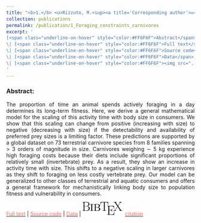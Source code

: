 ```yaml
---
title: "<b>1.</b> <u>Rizzuto, M.<sup><a title='Corresponding author'>✉</a></sup></u>, Carbone, C. and Pawar, S. (2018). Foraging constraints reverse the scaling of activity time in carnivores. Nature Ecology and Evolution, 2 (2), 247–253."
collection: publications
permalink: /publication/1_Foraging_constraints_carnivores
excerpt: '
[<span class="underline-on-hover" style="color:#FF6F6F">Abstract</span>](../publication/1_Foraging_constraints_carnivores)
\| [<span class="underline-on-hover" style="color:#FF6F6F">Full text</span>](http://rdcu.be/Ajqp)
\| [<span class="underline-on-hover" style="color:#FF6F6F">Source code</span>](https://doi.org/10.6084/m9.figshare.5466295)
\| [<span class="underline-on-hover" style="color:#FF6F6F">Data</span>](https://doi.org/10.6084/m9.figshare.5464150)
\| [<span class="underline-on-hover" style="color:#FF6F6F"><img src="../images/bibtex.svg">citation</span>](../bibtex/1_Foraging_constraints_carnivores.bib)
'
---
```


### Abstract:

<p style='text-align: justify;'>
The proportion of time an animal spends actively foraging in a day determines
its long-term fitness. Here, we derive a general mathematical model for the
scaling of this activity time with body size in consumers. We show that this
scaling can change from positive (increasing with size) to negative (decreasing
with size) if the detectability and availability of preferred prey sizes is a
limiting factor. These predictions are supported by a global dataset on 73
terrestrial carnivore species from 8 families spanning > 3 orders of magnitude
in size. Carnivores weighing ∼ 5 kg experience high foraging costs because
their diets include significant proportions of relatively small (invertebrate)
prey. As a result, they show an increase in activity time with size. This
shifts to a negative scaling in larger carnivores as they shift to foraging on
less costly vertebrate prey. Our model can be generalized to other classes of
terrestrial and aquatic consumers and offers a general framework for
mechanistically linking body size to population fitness and vulnerability in
consumers.
</p>

[<span class="underline-on-hover" style="color:#FF6F6F">Full text</span>](http://rdcu.be/Ajqp)
\| [<span class="underline-on-hover" style="color:#FF6F6F">Source code</span>](https://doi.org/10.6084/m9.figshare.5466295)
\| [<span class="underline-on-hover" style="color:#FF6F6F">Data</span>](https://doi.org/10.6084/m9.figshare.5464150)
\| [<span class="underline-on-hover" style="color:#FF6F6F"><img src="../images/bibtex.svg">citation</span>](../bibtex/1_Foraging_constraints_carnivores.bib)

